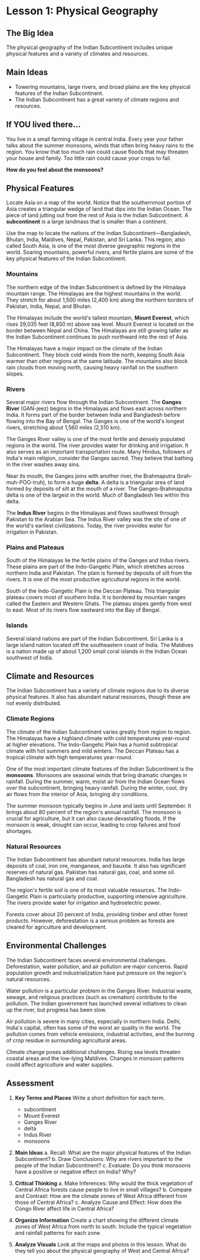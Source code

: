 # Lesson 1: Physical Geography

## The Big Idea
The physical geography of the Indian Subcontinent includes unique physical features and a variety of climates and resources.

## Main Ideas
- Towering mountains, large rivers, and broad plains are the key physical features of the Indian Subcontinent.
- The Indian Subcontinent has a great variety of climate regions and resources.

## If YOU lived there...
You live in a small farming village in central India. Every year your father talks about the summer monsoons, winds that often bring heavy rains to the region. You know that too much rain could cause floods that may threaten your house and family. Too little rain could cause your crops to fail.

**How do you feel about the monsoons?**

## Physical Features
Locate Asia on a map of the world. Notice that the southernmost portion of Asia creates a triangular wedge of land that dips into the Indian Ocean. The piece of land jutting out from the rest of Asia is the Indian Subcontinent. A **subcontinent** is a large landmass that is smaller than a continent.

Use the map to locate the nations of the Indian Subcontinent—Bangladesh, Bhutan, India, Maldives, Nepal, Pakistan, and Sri Lanka. This region, also called South Asia, is one of the most diverse geographic regions in the world. Soaring mountains, powerful rivers, and fertile plains are some of the key physical features of the Indian Subcontinent.

### Mountains
The northern edge of the Indian Subcontinent is defined by the Himalaya mountain range. The Himalayas are the highest mountains in the world. They stretch for about 1,500 miles (2,400 km) along the northern borders of Pakistan, India, Nepal, and Bhutan.

The Himalayas include the world's tallest mountain, **Mount Everest**, which rises 29,035 feet (8,850 m) above sea level. Mount Everest is located on the border between Nepal and China. The Himalayas are still growing taller as the Indian Subcontinent continues to push northward into the rest of Asia.

The Himalayas have a major impact on the climate of the Indian Subcontinent. They block cold winds from the north, keeping South Asia warmer than other regions at the same latitude. The mountains also block rain clouds from moving north, causing heavy rainfall on the southern slopes.

### Rivers
Several major rivers flow through the Indian Subcontinent. The **Ganges River** (GAN-jeez) begins in the Himalayas and flows east across northern India. It forms part of the border between India and Bangladesh before flowing into the Bay of Bengal. The Ganges is one of the world's longest rivers, stretching about 1,560 miles (2,510 km).

The Ganges River valley is one of the most fertile and densely populated regions in the world. The river provides water for drinking and irrigation. It also serves as an important transportation route. Many Hindus, followers of India's main religion, consider the Ganges sacred. They believe that bathing in the river washes away sins.

Near its mouth, the Ganges joins with another river, the Brahmaputra (brah-muh-POO-truh), to form a huge **delta**. A delta is a triangular area of land formed by deposits of silt at the mouth of a river. The Ganges-Brahmaputra delta is one of the largest in the world. Much of Bangladesh lies within this delta.

The **Indus River** begins in the Himalayas and flows southwest through Pakistan to the Arabian Sea. The Indus River valley was the site of one of the world's earliest civilizations. Today, the river provides water for irrigation in Pakistan.

### Plains and Plateaus
South of the Himalayas lie the fertile plains of the Ganges and Indus rivers. These plains are part of the Indo-Gangetic Plain, which stretches across northern India and Pakistan. The plain is formed by deposits of silt from the rivers. It is one of the most productive agricultural regions in the world.

South of the Indo-Gangetic Plain is the Deccan Plateau. This triangular plateau covers most of southern India. It is bordered by mountain ranges called the Eastern and Western Ghats. The plateau slopes gently from west to east. Most of its rivers flow eastward into the Bay of Bengal.

### Islands
Several island nations are part of the Indian Subcontinent. Sri Lanka is a large island nation located off the southeastern coast of India. The Maldives is a nation made up of about 1,200 small coral islands in the Indian Ocean southwest of India.

## Climate and Resources
The Indian Subcontinent has a variety of climate regions due to its diverse physical features. It also has abundant natural resources, though these are not evenly distributed.

### Climate Regions
The climate of the Indian Subcontinent varies greatly from region to region. The Himalayas have a highland climate with cold temperatures year-round at higher elevations. The Indo-Gangetic Plain has a humid subtropical climate with hot summers and mild winters. The Deccan Plateau has a tropical climate with high temperatures year-round.

One of the most important climate features of the Indian Subcontinent is the **monsoons**. Monsoons are seasonal winds that bring dramatic changes in rainfall. During the summer, warm, moist air from the Indian Ocean flows over the subcontinent, bringing heavy rainfall. During the winter, cool, dry air flows from the interior of Asia, bringing dry conditions.

The summer monsoon typically begins in June and lasts until September. It brings about 80 percent of the region's annual rainfall. The monsoon is crucial for agriculture, but it can also cause devastating floods. If the monsoon is weak, drought can occur, leading to crop failures and food shortages.

### Natural Resources
The Indian Subcontinent has abundant natural resources. India has large deposits of coal, iron ore, manganese, and bauxite. It also has significant reserves of natural gas. Pakistan has natural gas, coal, and some oil. Bangladesh has natural gas and coal.

The region's fertile soil is one of its most valuable resources. The Indo-Gangetic Plain is particularly productive, supporting intensive agriculture. The rivers provide water for irrigation and hydroelectric power.

Forests cover about 20 percent of India, providing timber and other forest products. However, deforestation is a serious problem as forests are cleared for agriculture and development.

## Environmental Challenges
The Indian Subcontinent faces several environmental challenges. Deforestation, water pollution, and air pollution are major concerns. Rapid population growth and industrialization have put pressure on the region's natural resources.

Water pollution is a particular problem in the Ganges River. Industrial waste, sewage, and religious practices (such as cremation) contribute to the pollution. The Indian government has launched several initiatives to clean up the river, but progress has been slow.

Air pollution is severe in many cities, especially in northern India. Delhi, India's capital, often has some of the worst air quality in the world. The pollution comes from vehicle emissions, industrial activities, and the burning of crop residue in surrounding agricultural areas.

Climate change poses additional challenges. Rising sea levels threaten coastal areas and the low-lying Maldives. Changes in monsoon patterns could affect agriculture and water supplies.

## Assessment

1. **Key Terms and Places** Write a short definition for each term.
   - subcontinent
   - Mount Everest
   - Ganges River
   - delta
   - Indus River
   - monsoons

2. **Main Ideas**
   a. Recall: What are the major physical features of the Indian Subcontinent?
   b. Draw Conclusions: Why are rivers important to the people of the Indian Subcontinent?
   c. Evaluate: Do you think monsoons have a positive or negative effect on India? Why?

3. **Critical Thinking**
   a. Make Inferences: Why would the thick vegetation of Central Africa forests cause people to live in small villages?
   b. Compare and Contrast: How are the climate zones of West Africa different from those of Central Africa?
   c. Analyze Cause and Effect: How does the Congo River affect life in Central Africa?

4. **Organize Information** Create a chart showing the different climate zones of West Africa from north to south. Include the typical vegetation and rainfall patterns for each zone.

5. **Analyze Visuals** Look at the maps and photos in this lesson. What do they tell you about the physical geography of West and Central Africa?